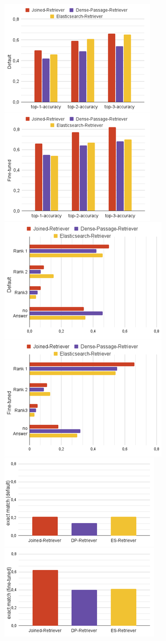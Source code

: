 <img src="images/accuracy-default.png"> <img src="images/accuracy-fine-tuned.png">
<img src="images/default-answer-distribution.png"> <img src="images/fine-tuned-answer-distribution.png">
<img src="images/exact_match_default.png"> <img src="images/exact_match_fine_tuned.png">